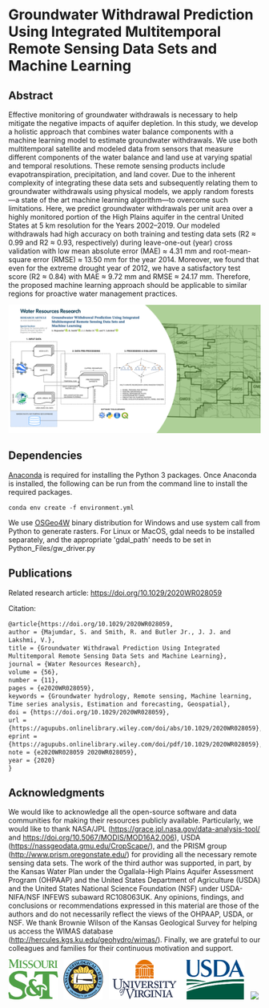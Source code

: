 # Groundwater Withdrawal Prediction Using Integrated Multitemporal Remote Sensing Data Sets and Machine Learning

## Abstract
Effective monitoring of groundwater withdrawals is necessary to help mitigate the negative impacts of aquifer depletion. In this study, we develop a holistic approach that combines water balance components with a machine learning model to estimate groundwater withdrawals. We use both multitemporal satellite and modeled data from sensors that measure different components of the water balance and land use at varying spatial and temporal resolutions. These remote sensing products include evapotranspiration, precipitation, and land cover. Due to the inherent complexity of integrating these data sets and subsequently relating them to groundwater withdrawals using physical models, we apply random forests—a state of the art machine learning algorithm—to overcome such limitations. Here, we predict groundwater withdrawals per unit area over a highly monitored portion of the High Plains aquifer in the central United States at 5 km resolution for the Years 2002–2019. Our modeled withdrawals had high accuracy on both training and testing data sets (R2 ≈ 0.99 and R2 ≈ 0.93, respectively) during leave-one-out (year) cross validation with low mean absolute error (MAE) ≈ 4.31 mm and root-mean-square error (RMSE) ≈ 13.50 mm for the year 2014. Moreover, we found that even for the extreme drought year of 2012, we have a satisfactory test score (R2 ≈ 0.84) with MAE ≈ 9.72 mm and RMSE ≈ 24.17 mm. Therefore, the proposed machine learning approach should be applicable to similar regions for proactive water management practices.

![preview](Preview/HydroMST_Preview.PNG)

## Dependencies

[Anaconda](https://www.anaconda.com/products/individual) is required for installing the Python 3 packages. Once Anaconda
is installed, the following can be run from the command line to install the required packages.

```
conda env create -f environment.yml
```

We use [OSGeo4W](https://www.osgeo.org/projects/osgeo4w/) binary distribution for Windows and use system call from Python to generate rasters. For Linux or MacOS, gdal needs to be installed separately, and the appropriate 'gdal_path' needs to be set in Python_Files/gw_driver.py

## Publications
Related research article:  https://doi.org/10.1029/2020WR028059

Citation:
```
@article{https://doi.org/10.1029/2020WR028059,
author = {Majumdar, S. and Smith, R. and Butler Jr., J. J. and Lakshmi, V.},
title = {Groundwater Withdrawal Prediction Using Integrated Multitemporal Remote Sensing Data Sets and Machine Learning},
journal = {Water Resources Research},
volume = {56},
number = {11},
pages = {e2020WR028059},
keywords = {Groundwater hydrology, Remote sensing, Machine learning, Time series analysis, Estimation and forecasting, Geospatial},
doi = {https://doi.org/10.1029/2020WR028059},
url = {https://agupubs.onlinelibrary.wiley.com/doi/abs/10.1029/2020WR028059},
eprint = {https://agupubs.onlinelibrary.wiley.com/doi/pdf/10.1029/2020WR028059},
note = {e2020WR028059 2020WR028059},
year = {2020}
}
```

## Acknowledgments
We would like to acknowledge all the open-source software and data communities for making their resources publicly available. Particularly, we would like to thank NASA/JPL (https://grace.jpl.nasa.gov/data-analysis-tool/ and https://doi.org/10.5067/MODIS/MOD16A2.006), USDA (https://nassgeodata.gmu.edu/CropScape/), and the PRISM group (http://www.prism.oregonstate.edu/) for providing all the necessary remote sensing data sets. The work of the third author was supported, in part, by the Kansas Water Plan under the Ogallala-High Plains Aquifer Assessment Program (OHPAAP) and the United States Department of Agriculture (USDA) and the United States National Science Foundation (NSF) under USDA-NIFA/NSF INFEWS subaward RC108063UK. Any opinions, findings, and conclusions or recommendations expressed in this material are those of the authors and do not necessarily reflect the views of the OHPAAP, USDA, or NSF. We thank Brownie Wilson of the Kansas Geological Survey for helping us access the WIMAS database (http://hercules.kgs.ku.edu/geohydro/wimas/). Finally, we are grateful to our colleagues and families for their continuous motivation and support.

<img src="Preview/MST.png" height="80"/> &nbsp; <img src="Preview/Kgs_logo_lg.png" height="80"/> &nbsp; <img src="Preview/UVA-Logo.png" height="80"/> &nbsp; <img src="Preview/usda-logo-color.png" height="80"/> &nbsp; <img src="Preview/NSF_Official_logo.png" height="80"/>